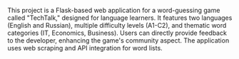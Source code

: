 This project is a Flask-based web application for a word-guessing game called "TechTalk," designed for language learners. 
It features two languages (English and Russian), multiple difficulty levels (A1-C2), and thematic word categories (IT, Economics, Business). 
Users can directly provide feedback to the developer, enhancing the game's community aspect. 
The application uses web scraping and API integration for word lists.
